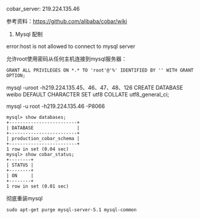 
cobar_server: 219.224.135.46

参考资料：https://github.com/alibaba/cobar/wiki

1. Mysql 配制

error:host is not allowed to connect to mysql server

允许root使用密码从任何主机连接到mysql服务器：
```
GRANT ALL PRIVILEGES ON *.* TO 'root'@'%' IDENTIFIED BY '' WITH GRANT OPTION;
```

 mysql -uroot -h219.224.135.45、46、47、48、126
CREATE DATABASE weibo DEFAULT CHARACTER SET utf8 COLLATE utf8_general_ci;

mysql -u root -h219.224.135.46 -P8066
```
mysql> show databases;
+-------------------------+
| DATABASE                |
+-------------------------+
| production_cobar_schema |
+-------------------------+
1 row in set (0.04 sec)
mysql> show cobar_status;
+--------+
| STATUS |
+--------+
| ON     |
+--------+
1 row in set (0.01 sec)
```

彻底重装mysql
```
sudo apt-get purge mysql-server-5.1 mysql-common
```
